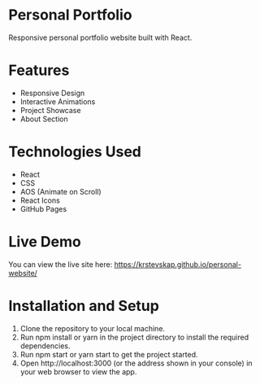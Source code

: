 # Personal Portfolio

Responsive personal portfolio website built with React.

# Features

- Responsive Design
- Interactive Animations
- Project Showcase
- About Section 

# Technologies Used
- React
- CSS
- AOS (Animate on Scroll)
- React Icons
- GitHub Pages

# Live Demo
You can view the live site here: https://krstevskap.github.io/personal-website/

# Installation and Setup

1. Clone the repository to your local machine.
2. Run npm install or yarn in the project directory to install the required dependencies.
3. Run npm start or yarn start to get the project started.
4. Open http://localhost:3000 (or the address shown in your console) in your web browser to view the app.